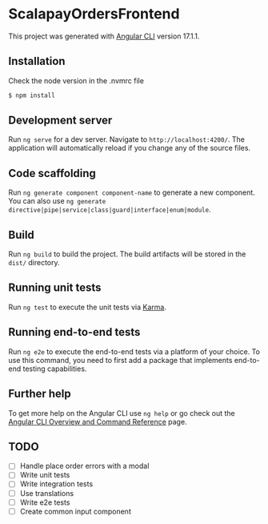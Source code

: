 # ScalapayOrdersFrontend

This project was generated with [Angular CLI](https://github.com/angular/angular-cli) version 17.1.1.

## Installation
Check the node version in the .nvmrc file

```bash
$ npm install
```

## Development server

Run `ng serve` for a dev server. Navigate to `http://localhost:4200/`. The application will automatically reload if you change any of the source files.

## Code scaffolding

Run `ng generate component component-name` to generate a new component. You can also use `ng generate directive|pipe|service|class|guard|interface|enum|module`.

## Build

Run `ng build` to build the project. The build artifacts will be stored in the `dist/` directory.

## Running unit tests

Run `ng test` to execute the unit tests via [Karma](https://karma-runner.github.io).

## Running end-to-end tests

Run `ng e2e` to execute the end-to-end tests via a platform of your choice. To use this command, you need to first add a package that implements end-to-end testing capabilities.

## Further help

To get more help on the Angular CLI use `ng help` or go check out the [Angular CLI Overview and Command Reference](https://angular.io/cli) page.

## TODO
- [ ] Handle place order errors with a modal
- [ ] Write unit tests
- [ ] Write integration tests
- [ ] Use translations
- [ ] Write e2e tests
- [ ] Create common input component
